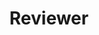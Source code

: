 ---
title: "Reviewer"
collection: teaching
type: "Journal"
permalink: /teaching/reviewing-journal
venue: "JNCA: Journal of Network and Computer Applications, SNAM: Social Network Analysis and Mining, IPM: Information Processing and Management, CogSys: Cognitive Systems Research"
date: 
location: ""
---